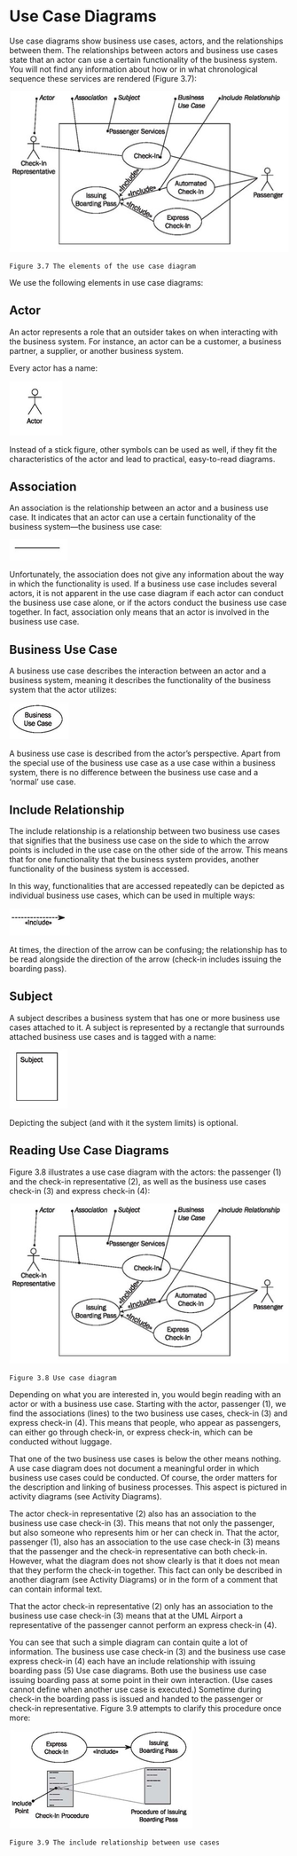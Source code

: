 # Use Case Diagrams

Use case diagrams show business use cases, actors, and the relationships between them. The relationships between actors and business use cases state that an actor can use a certain functionality of the business system. You will not find any information about how or in what chronological sequence these services are rendered (Figure 3.7):

![Case_Diagram](images/Case_Diagram.jpg)

	Figure 3.7 The elements of the use case diagram
	
We use the following elements in use case diagrams:

## Actor

An actor represents a role that an outsider takes on when interacting with the business system. For instance, an actor can be a customer, a business partner, a supplier, or another business system.

Every actor has a name:

![Actor](images/Actor.jpg)

Instead of a stick figure, other symbols can be used as well, if they fit the characteristics of the actor and lead to practical, easy-to-read diagrams.

## Association

An association is the relationship between an actor and a business use case. It indicates that an actor can use a certain functionality of the business system—the business use case:

![Association](images/Association.jpg)

Unfortunately, the association does not give any information about the way in which the functionality is used. If a business use case includes several actors, it is not apparent in the use case diagram if each actor can conduct the business use case alone, or if the actors conduct the business use case together. In fact, association only means that an actor is involved in the business use case.

## Business Use Case

A business use case describes the interaction between an actor and a business system, meaning it describes the functionality of the business system that the actor utilizes:

![Business](images/Business.jpg)

A business use case is described from the actor’s perspective. Apart from the special use of the business use case as a use case within a business system, there is no difference between the business use case and a ‘normal’ use case.

## Include Relationship

The include relationship is a relationship between two business use cases that signifies that the business use case on the side to which the arrow points is included in the use case on the other side of the arrow. This means that for one functionality that the business system provides, another functionality of the business system is accessed.

In this way, functionalities that are accessed repeatedly can be depicted as individual business use cases, which can be used in multiple ways:

![Include](images/Include.jpg)

At times, the direction of the arrow can be confusing; the relationship has to be read alongside the direction of the arrow (check-in includes issuing the boarding pass).

## Subject

A subject describes a business system that has one or more business use cases attached to it. A subject is represented by a rectangle that surrounds attached business use cases and is tagged with a name:

![Subject](images/Subject.jpg)

Depicting the subject (and with it the system limits) is optional.

## Reading Use Case Diagrams

Figure 3.8 illustrates a use case diagram with the actors: the passenger (1) and the check-in representative (2), as well as the business use cases check-in (3) and express check-in (4):

![Case_Diagram](images/Case_Diagram.jpg)

	Figure 3.8 Use case diagram
	
Depending on what you are interested in, you would begin reading with an actor or with a business use case. Starting with the actor, passenger (1), we find the associations (lines) to the two business use cases, check-in (3) and express check-in (4). This means that people, who appear as passengers, can either go through check-in, or express check-in, which can be conducted without luggage.

That one of the two business use cases is below the other means nothing. A use case diagram does not document a meaningful order in which business use cases could be conducted. Of course, the order matters for the description and linking of business processes. This aspect is pictured in activity diagrams (see Activity Diagrams).

The actor check-in representative (2) also has an association to the business use case check-in (3). This means that not only the passenger, but also someone who represents him or her can check in. That the actor, passenger (1), also has an association to the use case check-in (3) means that the passenger and the check-in representative can both check-in. However, what the diagram does not show clearly is that it does not mean that they perform the check-in together. This fact can only be described in another diagram (see Activity Diagrams) or in the form of a comment that can contain informal text.

That the actor check-in representative (2) only has an association to the business use case check-in (3) means that at the UML Airport a representative of the passenger cannot perform an express check-in (4).

You can see that such a simple diagram can contain quite a lot of information. The business use case check-in (3) and the business use case express check-in (4) each have an include relationship with issuing boarding pass (5) Use case diagrams. Both use the business use case issuing boarding pass at some point in their own interaction. (Use cases cannot define when another use case is executed.) Sometime during check-in the boarding pass is issued and handed to the passenger or check-in representative. Figure 3.9 attempts to clarify this procedure once more:

![Relationship](images/Relationship.jpg)

	Figure 3.9 The include relationship between use cases


